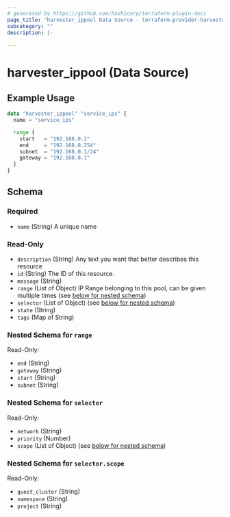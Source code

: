 ```yaml
---
# generated by https://github.com/hashicorp/terraform-plugin-docs
page_title: "harvester_ippool Data Source - terraform-provider-harvester"
subcategory: ""
description: |-
  
---
```


# harvester_ippool (Data Source)



## Example Usage

```terraform
data "harvester_ippool" "service_ips" {
  name = "service_ips"

  range {
    start   = "192.168.0.1"
    end     = "192.168.0.254"
    subnet  = "192.168.0.1/24"
    gateway = "192.168.0.1"
  }
}
```

<!-- schema generated by tfplugindocs -->
## Schema

### Required

- `name` (String) A unique name

### Read-Only

- `description` (String) Any text you want that better describes this resource
- `id` (String) The ID of this resource.
- `message` (String)
- `range` (List of Object) IP Range belonging to this pool, can be given multiple times (see [below for nested schema](#nestedatt--range))
- `selector` (List of Object) (see [below for nested schema](#nestedatt--selector))
- `state` (String)
- `tags` (Map of String)

<a id="nestedatt--range"></a>
### Nested Schema for `range`

Read-Only:

- `end` (String)
- `gateway` (String)
- `start` (String)
- `subnet` (String)


<a id="nestedatt--selector"></a>
### Nested Schema for `selector`

Read-Only:

- `network` (String)
- `priority` (Number)
- `scope` (List of Object) (see [below for nested schema](#nestedobjatt--selector--scope))

<a id="nestedobjatt--selector--scope"></a>
### Nested Schema for `selector.scope`

Read-Only:

- `guest_cluster` (String)
- `namespace` (String)
- `project` (String)
